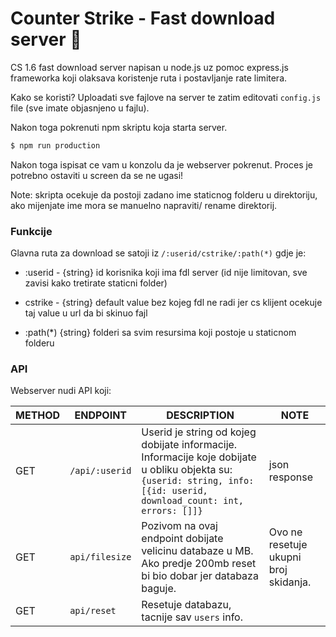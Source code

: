 # Counter Strike - Fast download server  :open_file_folder:


CS 1.6 fast download server napisan u node.js uz pomoc express.js frameworka koji olaksava koristenje ruta i postavljanje rate limitera.


Kako se koristi?
Uploadati sve fajlove na server te zatim editovati `config.js` file (sve imate objasnjeno u fajlu).

Nakon toga pokrenuti npm skriptu koja starta server.

```sh
$ npm run production
```

Nakon toga ispisat ce vam u konzolu da je webserver pokrenut. Proces je potrebno ostaviti u screen da se ne ugasi!

Note: skripta ocekuje da postoji zadano ime staticnog folderu u direktoriju, ako mijenjate ime mora se manuelno napraviti/ rename direktorij.


### Funkcije

Glavna ruta za download se satoji iz `/:userid/cstrike/:path(*)` gdje je:

* :userid - {string} id korisnika koji ima fdl server (id nije limitovan, sve zavisi kako tretirate staticni folder)

* cstrike - {string} default value bez kojeg fdl ne radi jer cs klijent ocekuje taj value u url da bi skinuo fajl

* :path(*) {string} folderi sa svim resursima koji postoje u staticnom folderu

### API 

Webserver nudi API koji:

| METHOD | ENDPOINT       | DESCRIPTION                                                                                                                                                                | NOTE                                  |
|--------|----------------|----------------------------------------------------------------------------------------------------------------------------------------------------------------------------|---------------------------------------|
| GET    | `/api/:userid` | Userid je string od kojeg dobijate informacije. Informacije koje dobijate u obliku objekta su: ` {userid: string, info: [{id: userid, download_count: int, errors: []]} `  | json response                         |
| GET    | `api/filesize` | Pozivom na ovaj endpoint dobijate velicinu databaze u MB. Ako predje 200mb reset bi bio dobar jer databaza baguje.                                                         | Ovo ne resetuje ukupni broj skidanja. |
| GET    | `api/reset`    | Resetuje databazu, tacnije sav `users` info.                                                                                                                               |               